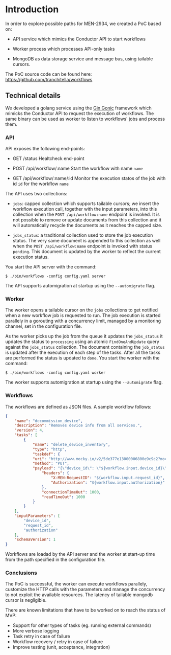 # Introduction

In order to explore possible paths for MEN-2934, we created a PoC based on:

* API service which mimics the Conductor API to start workflows

* Worker process which processes API-only tasks

* MongoDB as data storage service and message bus, using tailable cursors.

The PoC source code can be found here:
https://github.com/tranchitella/workflows

## Technical details

We developed a golang service using the [Gin Gonic](https://github.com/gin-gonic/gin) framework which mimicks the Conductor API to request the execution of workflows. The same binary can be used as worker to listen to workflows' jobs and process them.

### API

API exposes the following end-points:

* GET /status
  Healtcheck end-point

* POST /api/workflow/:name
  Start the workflow with name `name`

* GET /api/workflow/:name/:id
  Monitor the execution statos of the job with id `id` for the workflow `name`

The API uses two collections:

* `jobs`: capped collection which supports tailable cursors; we insert the workflow execution call, together with the input parameters, into this collection when the `POST /api/workflow:name` endpoint is invoked. It is not possible to remove or update documents from this collection and it will automatically recycle the documents as it reaches the capped size.

* `jobs_status`: a traditional collection used to store the job execution status. The very same document is appended to this collection as well when the `POST /api/workflow:name` endpoint is invoked with status `pending`. This document is updated by the worker to reflect the current execution status.

You start the API server with the command:

```
$ ./bin/workflows -config config.yaml server
```

The API supports automigration at startup using the `--automigrate` flag.

### Worker

The worker opens a tailable cursor on the `jobs` collections to get notified when a new workflow job is requested to run.
The job execution is started parallely in a gorouting with a concurrency limit, managed by a monitoring channel, set in the configuration file.

As the worker picks up the job from the queue it updates the `jobs_status` it updates the status to `processing` using an atomic `FindOneAndUpdate` query against the `jobs_status` collection. The document containing the `job_status` is updated after the execution of each step of the tasks. After all the tasks are performed the status is updated to `done`.
You start the worker with the command:

```
$ ./bin/workflows -config config.yaml worker
```

The worker supports automigration at startup using the `--automigrate` flag.

### Workflows

The workflows are defined as JSON files. A sample workflow follows:

```json
{
    "name": "decommission_device",
    "description": "Removes device info from all services.",
    "version": 4,
    "tasks": [
        {
            "name": "delete_device_inventory",
            "type": "http",
            "taskdef": {
            "uri": "http://www.mocky.io/v2/5de377e13000006800e9c9c2?mocky-delay=2000ms",
            "method": "PUT",
            "payload": "{\"device_id\": \"${workflow.input.device_id}\"}",
                "headers": {
                    "X-MEN-RequestID": "${workflow.input.request_id}",
                    "Authorization": "${workflow.input.authorization}"
                },
                "connectionTimeOut": 1000,
                "readTimeOut": 1000
            }
        }
    ],
    "inputParameters": [
        "device_id",
        "request_id",
        "authorization"
    ],
    "schemaVersion": 1
}
```

Workflows are loadad by the API server and the worker at start-up time from the path specified in the configuration file.

### Conclusions

The PoC is successful, the worker can execute workflows parallely, customize the HTTP calls with the parameters and manage the concurrency to not exploit the available resources.
The latency of tailable mongodb cursor is negligible.

There are known limitations that have to be worked on to reach the status of MVP:

* Support for other types of tasks (eg. running external commands)
* More verbose logging
* Task retry in case of failure
* Workflow recovery / retry in case of failure
* Improve testing (unit, acceptance, integration)
